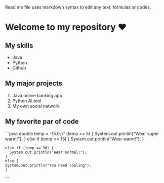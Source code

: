 Read me file uses markdown syntax to edit any text, formulas or codes.

# Welcome to my repository ❤️

## My skills
- Java
- Python
- Github

## My major projects
1. Java online banking app
2. Python AI tool
3. My own social network

## My favorite par of code
´´´java
 double temp = -15.0;
    if (temp <= 5) {
      System.out.println("Wear super warm!");
    }
    else if (temp <= 15) {
     System.out.println("Wear warm!"); }
    
    else if (temp <= 30) {
      System.out.println("Wear normal!");
    }
    else {
    System.out.println("You need cooling");
    }
  ´´´
  
